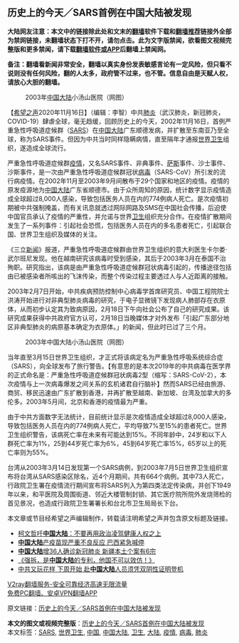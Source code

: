  <h2>历史上的今天／SARS首例在中国大陆被发现</h2> <p class="notice"><b>大陆网友注意：本文中的链接除此处和文末的<a href="https://github.com/bannedbook/fanqiang" >翻墙</a>软件下载和<a href="https://github.com/killgcd/justmysocks/blob/master/README.md">翻墙推荐</a>链接外全部为禁网链接，未翻墙状态下打不开，请勿点击。此为文字版禁闻，欲看图文视频完整版和更多禁闻，请下载<a href="https://github.com/bannedbook/fanqiang">翻墙软件或APP</a>后翻墙上禁闻网。</p><p>备注：翻墙看新闻非常安全，翻墙以真实身份发表敏感言论有一定风险，但只看不说则没有任何风险，翻的人太多，政府管不过来，也不管。信息自由是天赋人权，请放心大胆的翻墙。</b></p>  <div class="entry"> <figure><figcaption>2003年<a href="https://www.bannedbook.org/bnews/tag/%E4%B8%AD%E5%9B%BD/" class="st_tag internal_tag" rel="tag" title="标签 中国 下的日志">中国</a><a href="https://www.bannedbook.org/bnews/tag/%e5%a4%a7%e9%99%86/" class="st_tag internal_tag" rel="tag" title="标签 大陆 下的日志">大陆</a>小汤山医院（网图）</figcaption></figure> <p>【<span class='wp_keywordlink_affiliate'><a href="https://www.soundofhope.org" title="希望之声" target="_blank">希望之声</a></span>2020年11月16日】（编辑：李智）中共<a href="https://www.bannedbook.org/bnews/tag/%e8%82%ba%e7%82%8e/" class="st_tag internal_tag" rel="tag" title="标签 肺炎 下的日志">肺炎</a>（武汉肺炎，新冠肺炎，COVID-19）肆虐全球，毫无趋缓，回顾历史上的今天，2002年11月16日，首例严重急性呼吸道症候群（<a href="https://www.bannedbook.org/bnews/tag/sars/" class="st_tag internal_tag" rel="tag" title="标签 SARS 下的日志">SARS</a>）在<span class='wp_keywordlink_affiliate'><a href="https://www.bannedbook.org/" title="中国" target="_blank">中国</a></span><span class='wp_keywordlink_affiliate'><a href="https://www.bannedbook.org/" title="大陆" target="_blank">大陆</a></span>广东顺德发病，并扩散至东南亚乃至全球，称为SARS事件。但因为中共当时同样隐瞒病情，直至隔年才通报<a href="https://www.bannedbook.org/bnews/tag/%E4%B8%96%E7%95%8C%E5%8D%AB%E7%94%9F/" class="st_tag internal_tag" rel="tag" title="标签 世界卫生 下的日志">世界卫生</a>组织，遂造成全球流行。</p> <p>严重急性呼吸道症候群<a href="https://www.bannedbook.org/bnews/tag/%E7%96%AB%E6%83%85/" class="st_tag internal_tag" rel="tag" title="标签 疫情 下的日志">疫情</a>，又名SARS事件、非典事件、<span class='wp_keywordlink'><a href="https://www.bannedbook.org/forum5/topic42.html" title="萨斯、诚信与自救" target="_blank">萨斯</a></span>事件、沙士事件、沙斯事件，是一次由严重急性呼吸道症候群冠状<a href="https://www.bannedbook.org/bnews/tag/%e7%97%85%e6%af%92/" class="st_tag internal_tag" rel="tag" title="标签 病毒 下的日志">病毒</a>（SARS-CoV）所引发的流行病疫情。在2002年11月至2003年9月间散布于29个国家和地区的疫情。疫情的原发疫源地为<a href="https://www.bannedbook.org/bnews/tag/%e4%b8%ad%e5%9b%bd%e5%a4%a7%e9%99%86/" class="st_tag internal_tag" rel="tag" title="标签 中国大陆 下的日志">中国大陆</a>广东省顺德市。由于众所周知的原因，统计数字显示疫情造成全球超过8,000人感染，导致包括医务人员在内的774例病人死亡。是次疫情初期被中共强制掩盖，而有关讯息就透过网际网路及SMS在中国社会传播，后迫使中国官员承认了疫情的严重性，并允诺与世界<a href="https://www.bannedbook.org/bnews/tag/%E5%8D%AB%E7%94%9F/" class="st_tag internal_tag" rel="tag" title="标签 卫生 下的日志">卫生</a>组织充分合作。在疫情扩散期间发生了一系列事件：引起社会恐慌，包括医务人员在内的多名患者死亡，引起联合国、世界卫生组织及媒体的关注。</p>  <p>《三立<span class='wp_keywordlink_affiliate'><a href="https://www.bannedbook.org/" title="新闻">新闻</a></span>》报道，严重急性呼吸道症候群由世界卫生组织的意大利医生卡尔娄·武尔班尼发现。他在越南研究该病毒时受到感染，其后于2003年3月在泰国不治殉职。研究指出，该病是由严重急性呼吸道症候群冠状病毒引起的，传播途径包括由已被感染者所咳出的飞沫传染，而整个传染过程主要透过人与人近距离的接触。</p> <p>2003年2月7日开始，中共疾病预防控制中心病毒学首席研究员、中国工程院院士洪涛开始进行对非典型肺炎病毒的研究，于电子显微镜下发现病人肺部存在衣原体，从而初步认定其为致病原因，2月18日下午向社会公布了自己的研究成果。该研究成果获得中共政府官方认可，2月18日当晚媒体才对外发布「引起广东部分地区非典型肺炎的病原基本确定为衣原体。」的新闻，但此时已过了三个月。</p>  <figure><figcaption>2003年中国大陆小汤山医院（网图）</figcaption></figure> <p>当年直至3月15日世界卫生组织，才正式将该病定名为严重急性呼吸系统综合症（SARS），向全球发布了旅行警告。【有意思的是本次2019年的中共病毒在医学界的正式命名是：严重急性呼吸道症候群冠状病毒2型（缩写：SARS-CoV-2），本次疫情与上一次病毒爆发之间关系的玄机诸君自行脑补】然而SARS已经由旅游、商贸、移民迅速由广东扩散到香港，并再扩散至越南、新加坡、台湾及加拿大的多伦多。2003年5月间，北京和香港的疫情最为严重。</p> <p>由于中共方面数字无法统计，目前统计显示是次疫情造成全球超过8,000人感染，导致包括医务人员在内的774例病人死亡，平均导致7%至15%的患者死亡。世界卫生组织警告，该病死亡率在未来有可能达到15%。不同年龄中，24岁和以下人群死亡率为1%，25到44岁死亡率为6%，45到64岁死亡率15%，65岁以上的死亡率则为55%。</p>  <p>台湾从2003年3月14日发现第一个SARS病例，到2003年7月5日世界卫生组织宣布将台湾从SARS感染区除名，近4个月期间，共有664个病例，其中73人死亡，行政院卫生署在疫情流行期间宣布将SARS列入为第四类法定传染病，并创下1949年以来，和平医院及周围街道、邻近大楼管制封锁、其它医疗院所院外发烧筛检的首见景况，也造成行政院卫生署署长和台北市卫生局局长下台。</p> <p>本文章或节目经希望之声编辑制作，转载请注明希望之声并包含原文标题及链接。</p>  <ul class='op-related-articles' title='相关阅读'> <li><a href='https://www.bannedbook.org/bnews/baitai/20201110/1428944.html' target='_blank'>柯文哲吁<b>中国大陆</b>：不要再用政治凌驾健康人权之上</a></li> <li><a href='https://www.bannedbook.org/bnews/comments/20201110/1428898.html' target='_blank'><b>中国大陆</b>产疫苗现严重不良反应 巴西紧急喊停</a></li> <li><a href='https://www.bannedbook.org/bnews/headline/20201106/1426851.html' target='_blank'><b>中国大陆</b>增36人确诊新冠肺炎 新疆本土个案有6宗</a></li> <li><a href='https://www.bannedbook.org/bnews/baitai/20201105/1426268.html' target='_blank'>《强拆，是<b>中国大陆</b>的专利，他国不可以效仿！》</a></li> <li><a href='https://www.bannedbook.org/bnews/cbnews/20201031/1423363.html' target='_blank'>中共又玩花样 下周开始 赴<b>中国大陆</b>人员须凭双阴性证明登机</a></li> </ul> <p class="texttj"> <a href="https://www.bannedbook.org/forum23/topic22702.html" target="_blank">V2ray翻墙服务-安全可靠经济高速无限流量</a><br/> <a href="https://github.com/bannedbook/fanqiang/wiki/%E7%A6%81%E9%97%BB%E7%BD%91%E5%AE%89%E5%8D%93%E7%BF%BB%E5%A2%99%E6%96%B0%E9%97%BBAPP" target="_blank">免费PC翻墙、安卓VPN翻墙APP</a></p><p>原文链接：<a class="src_link"  href="https://www.soundofhope.org/post/443404" target="_blank">历史上的今天／SARS首例在中国大陆被发现</a></p><a name='sharetosocial'></a>       <div><b>本文的图文或视频完整版</b>：<a href='https://www.bannedbook.org/bnews/comments/20201116/1431978.html'>历史上的今天／SARS首例在中国大陆被发现</a></div>  </div><!--END ENTRY--> <div class="postfooter"> <div>本文标签：<a href="https://www.bannedbook.org/bnews/tag/sars/" rel="tag">SARS</a>, <a href="https://www.bannedbook.org/bnews/tag/%E4%B8%96%E7%95%8C%E5%8D%AB%E7%94%9F/" rel="tag">世界卫生</a>, <a href="https://www.bannedbook.org/bnews/tag/%E4%B8%AD%E5%9B%BD/" rel="tag">中国</a>, <a href="https://www.bannedbook.org/bnews/tag/%e4%b8%ad%e5%9b%bd%e5%a4%a7%e9%99%86/" rel="tag">中国大陆</a>, <a href="https://www.bannedbook.org/bnews/tag/%E5%8D%AB%E7%94%9F/" rel="tag">卫生</a>, <a href="https://www.bannedbook.org/bnews/tag/%e5%a4%a7%e9%99%86/" rel="tag">大陆</a>, <a href="https://www.bannedbook.org/bnews/tag/%E7%96%AB%E6%83%85/" rel="tag">疫情</a>, <a href="https://www.bannedbook.org/bnews/tag/%e7%97%85%e6%af%92/" rel="tag">病毒</a>, <a href="https://www.bannedbook.org/bnews/tag/%e8%82%ba%e7%82%8e/" rel="tag">肺炎</a></div>  </div><!--END POSTFOOTER--> 